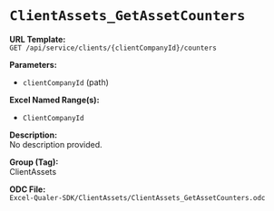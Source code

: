 # `ClientAssets_GetAssetCounters`

**URL Template:**  
`GET /api/service/clients/{clientCompanyId}/counters`

**Parameters:**  
- `clientCompanyId` (path)

**Excel Named Range(s):**  
- `ClientCompanyId`

**Description:**  
No description provided.

**Group (Tag):**  
ClientAssets

**ODC File:**  
`Excel-Qualer-SDK/ClientAssets/ClientAssets_GetAssetCounters.odc`
